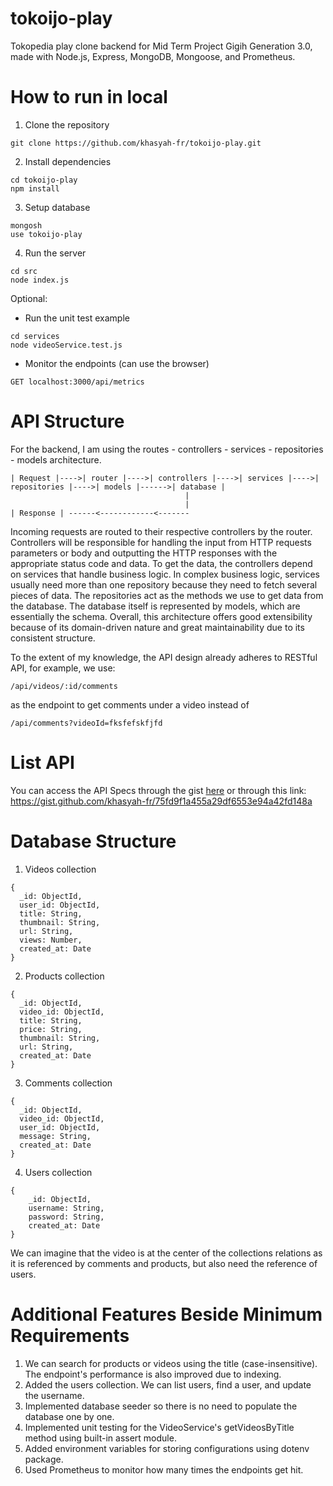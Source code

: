 # tokoijo-play

Tokopedia play clone backend for Mid Term Project Gigih Generation 3.0, made with Node.js, Express, MongoDB, Mongoose, and Prometheus.

# How to run in local

1. Clone the repository

```
git clone https://github.com/khasyah-fr/tokoijo-play.git
```

2. Install dependencies

```
cd tokoijo-play
npm install
```

3. Setup database

```
mongosh
use tokoijo-play
```

4. Run the server

```
cd src
node index.js
```

Optional:

- Run the unit test example

```
cd services
node videoService.test.js
```

- Monitor the endpoints (can use the browser)

```
GET localhost:3000/api/metrics
```

# API Structure

For the backend, I am using the routes - controllers - services - repositories - models architecture.

```
| Request |---->| router |---->| controllers |---->| services |---->| repositories |---->| models |------>| database |
                                       |
                                       |
| Response | ------<------------<-------
```

Incoming requests are routed to their respective controllers by the router. Controllers will be responsible for handling the input from HTTP requests parameters or body and outputting the HTTP responses with the appropriate status code and data. To get the data, the controllers depend on services that handle business logic. In complex business logic, services usually need more than one repository because they need to fetch several pieces of data. The repositories act as the methods we use to get data from the database. The database itself is represented by models, which are essentially the schema. Overall, this architecture offers good extensibility because of its domain-driven nature and great maintainability due to its consistent structure.

To the extent of my knowledge, the API design already adheres to RESTful API, for example, we use:

```
/api/videos/:id/comments
```

as the endpoint to get comments under a video instead of

```
/api/comments?videoId=fksfefskfjfd
```

# List API

You can access the API Specs through the gist [here](https://gist.github.com/khasyah-fr/75fd9f1a455a29df6553e94a42fd148a) or through this link: https://gist.github.com/khasyah-fr/75fd9f1a455a29df6553e94a42fd148a

# Database Structure

1. Videos collection

```
{
  _id: ObjectId,
  user_id: ObjectId,
  title: String,
  thumbnail: String,
  url: String,
  views: Number,
  created_at: Date
}
```

2. Products collection

```
{
  _id: ObjectId,
  video_id: ObjectId,
  title: String,
  price: String,
  thumbnail: String,
  url: String,
  created_at: Date
}
```

3. Comments collection

```
{
  _id: ObjectId,
  video_id: ObjectId,
  user_id: ObjectId,
  message: String,
  created_at: Date
}
```

4. Users collection

```
{
    _id: ObjectId,
    username: String,
    password: String,
    created_at: Date
}
```

We can imagine that the video is at the center of the collections relations as it is referenced by comments and products, but also need the reference of users.

# Additional Features Beside Minimum Requirements

1. We can search for products or videos using the title (case-insensitive). The endpoint's performance is also improved due to indexing.
2. Added the users collection. We can list users, find a user, and update the username.
3. Implemented database seeder so there is no need to populate the database one by one.
4. Implemented unit testing for the VideoService's getVideosByTitle method using built-in assert module.
5. Added environment variables for storing configurations using dotenv package.
6. Used Prometheus to monitor how many times the endpoints get hit.
